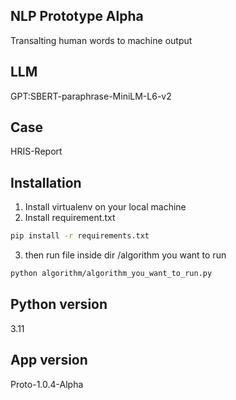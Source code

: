 ## NLP Prototype Alpha
Transalting human words to machine output

## LLM
GPT:SBERT-paraphrase-MiniLM-L6-v2

## Case
HRIS-Report

## Installation
1. Install virtualenv on your local machine
2. Install requirement.txt
```bash
pip install -r requirements.txt
```
3. then run file inside dir /algorithm you want to run
```bash
python algorithm/algorithm_you_want_to_run.py
```

## Python version
3.11

## App version
Proto-1.0.4-Alpha